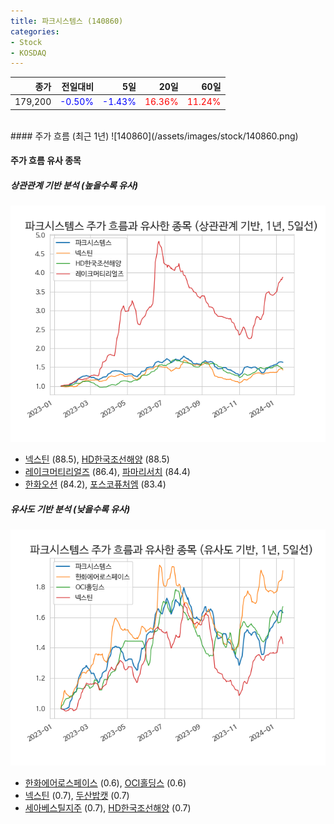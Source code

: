 ```yaml
---
title: 파크시스템스 (140860)
categories:
- Stock
- KOSDAQ
---
```


|종가|전일대비|5일|20일|60일|
|---:|-------:|--:|---:|---:|
|179,200|<span style="color: blue">-0.50%</span>|<span style="color: blue">-1.43%</span>|<span style="color: red">16.36%</span>|<span style="color: red">11.24%</span>|

<!-- more -->
<br>
#### 주가 흐름 (최근 1년)
![140860](/assets/images/stock/140860.png)


#### 주가 흐름 유사 종목


##### 상관관계 기반 분석 (높을수록 유사)
![140860](/assets/images/stock/140860_corr.png)
- [넥스틴](/348210/) (88.5), [HD한국조선해양](/009540/) (88.5)
- [레이크머티리얼즈](/281740/) (86.4), [파마리서치](/214450/) (84.4)
- [한화오션](/042660/) (84.2), [포스코퓨처엠](/003670/) (83.4)


##### 유사도 기반 분석 (낮을수록 유사)	
![140860](/assets/images/stock/140860_sim.png)
- [한화에어로스페이스](/012450/) (0.6), [OCI홀딩스](/010060/) (0.6)
- [넥스틴](/348210/) (0.7), [두산밥캣](/241560/) (0.7)
- [세아베스틸지주](/001430/) (0.7), [HD한국조선해양](/009540/) (0.7)